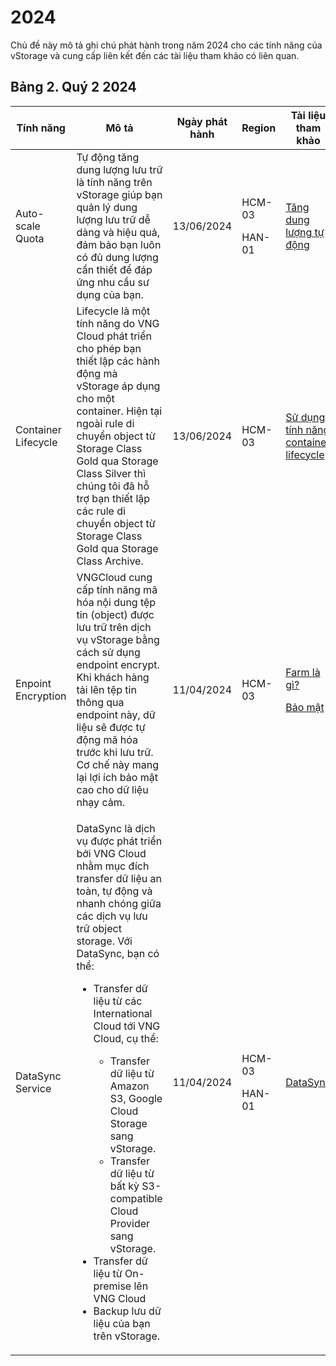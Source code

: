 # 2024

Chủ đề này mô tả ghi chú phát hành trong năm 2024 cho các tính năng của vStorage và cung cấp liên kết đến các tài liệu tham khảo có liên quan.

## Bảng 2. Quý 2 2024 <a href="#id-2024-bang1.quy12024" id="id-2024-bang1.quy12024"></a>

<table data-full-width="true"><thead><tr><th width="219">Tính năng</th><th width="498">Mô tả</th><th width="160">Ngày phát hành</th><th width="110">Region</th><th>Tài liệu tham khảo</th></tr></thead><tbody><tr><td>Auto-scale Quota</td><td>Tự động tăng dung lượng lưu trữ là tính năng trên vStorage giúp bạn quản lý dung lượng lưu trữ dễ dàng và hiệu quả, đảm bảo bạn luôn có đủ dung lượng cần thiết để đáp ứng nhu cầu sư dụng của bạn.</td><td>13/06/2024</td><td><p>HCM-03</p><p>HAN-01</p></td><td><a href="../cac-tinh-nang-cua-vstorage/lam-viec-voi-project/tang-dung-luong-tu-dong.md">Tăng dung lượng tự động</a></td></tr><tr><td>Container Lifecycle</td><td>Lifecycle là một tính năng do VNG Cloud phát triển cho phép bạn thiết lập các hành động mà vStorage áp dụng cho một container. Hiện tại ngoài rule di chuyển object từ Storage Class Gold qua Storage Class Silver thì chúng tôi đã hỗ trợ bạn thiết lập các rule di chuyển object từ Storage Class Gold qua Storage Class Archive.</td><td>13/06/2024</td><td>HCM-03</td><td><a href="../cac-tinh-nang-cua-vstorage/lam-viec-voi-container/su-dung-tinh-nang-container-lifecycle.md">Sử dụng tính năng container lifecycle</a></td></tr><tr><td>Enpoint Encryption</td><td>VNGCloud cung cấp tính năng mã hóa nội dung tệp tin (object) được lưu trữ trên dịch vụ vStorage bằng cách sử dụng endpoint encrypt. Khi khách hàng tải lên tệp tin thông qua endpoint này, dữ liệu sẽ được tự động mã hóa trước khi lưu trữ. Cơ chế này mang lại lợi ích bảo mật cao cho dữ liệu nhạy cảm.</td><td>11/04/2024</td><td>HCM-03</td><td><p><a href="https://docs.vngcloud.vn/vng-cloud-document/v/vn/vstorage/vstorage-hcm03/vstorage-la-gi/farm-la-gi">Farm là gì?</a></p><p><a href="https://docs.vngcloud.vn/vng-cloud-document/v/vn/vstorage/vstorage-hcm03/bao-mat-security/bao-mat-du-lieu-luu-tru-tren-vstorage">Bảo mật</a><br></p></td></tr><tr><td>DataSync Service</td><td><p>DataSync là dịch vụ được phát triển bởi VNG Cloud nhằm mục đích transfer dữ liệu an toàn, tự động và nhanh chóng giữa các dịch vụ lưu trữ object storage. Với DataSync, bạn có thể:</p><ul><li><p>Transfer dữ liệu từ các International Cloud tới VNG Cloud, cụ thể:</p><ul><li>Transfer dữ liệu từ Amazon S3, Google Cloud Storage sang vStorage.</li><li>Transfer dữ liệu từ bất kỳ S3-compatible Cloud Provider sang vStorage.</li></ul></li><li>Transfer dữ liệu từ On-premise lên VNG Cloud</li><li>Backup lưu dữ liệu của bạn trên vStorage.</li></ul></td><td>11/04/2024</td><td><p>HCM-03</p><p>HAN-01</p></td><td><a href="../../../../datasync/">DataSync</a></td></tr></tbody></table>
